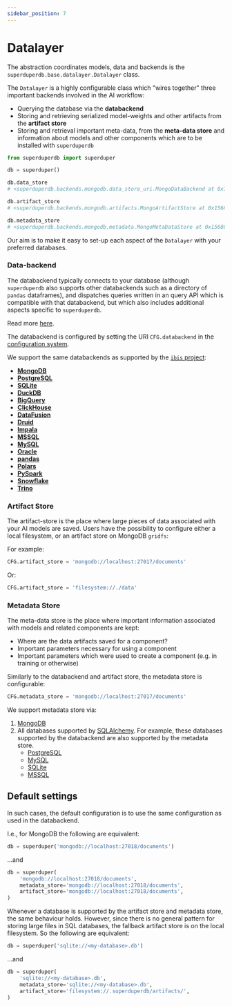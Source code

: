 ```yaml
---
sidebar_position: 7
---
```


# Datalayer

The abstraction coordinates models, data and backends is the `superduperdb.base.datalayer.Datalayer` class.

The `Datalayer` is a highly configurable class which "wires together" three important backends involved in the AI workflow:

- Querying the database via the **databackend**
- Storing and retrieving serialized model-weights and other artifacts from the **artifact store**
- Storing and retrieval important meta-data, from the **meta-data store** and information about models and other components which are to be installed with `superduperdb`

```python
from superduperdb import superduper

db = superduper()

db.data_store
# <superduperdb.backends.mongodb.data_store_uri.MongoDataBackend at 0x1562815d0>

db.artifact_store
# <superduperdb.backends.mongodb.artifacts.MongoArtifactStore at 0x156869f50>

db.metadata_store
# <superduperdb.backends.mongodb.metadata.MongoMetaDataStore at 0x156866a10>
```

Our aim is to make it easy to set-up each aspect of the `Datalayer` with your preferred
databases.

### Data-backend

The databackend typically connects to your database (although `superduperdb` also supports other databackends such as a directory of `pandas` dataframes), 
and dispatches queries written in an query API which is compatible with that databackend, but which also includes additional aspects
specific to `superduperdb`.

Read more [here](../walkthrough/11_supported_query_APIs.md).

The databackend is configured by setting the URI `CFG.databackend` in the [configuration system](../walkthrough/01_configuration.md).

We support the same databackends as supported by the [`ibis` project](https://ibis-project.org/):

- [**MongoDB**](https://www.mongodb.com/)
- [**PostgreSQL**](https://www.postgresql.org/)
- [**SQLite**](https://www.sqlite.org/index.html)
- [**DuckDB**](https://duckdb.org/)
- [**BigQuery**](https://cloud.google.com/bigquery)
- [**ClickHouse**](https://clickhouse.com/)
- [**DataFusion**](https://arrow.apache.org/datafusion/)
- [**Druid**](https://druid.apache.org/)
- [**Impala**](https://impala.apache.org/)
- [**MSSQL**](https://www.microsoft.com/en-us/sql-server/)
- [**MySQL**](https://www.mysql.com/)
- [**Oracle**](https://www.oracle.com/database/)
- [**pandas**](https://pandas.pydata.org/)
- [**Polars**](https://www.pola.rs/)
- [**PySpark**](https://spark.apache.org/docs/3.3.1/api/python/index.html)
- [**Snowflake**](https://www.snowflake.com/en/)
- [**Trino**](https://trino.io/)

### Artifact Store

The artifact-store is the place where large pieces of data associated with your AI models are saved.
Users have the possibility to configure either a local filesystem, or an artifact store on MongoDB `gridfs`:

For example:

```python
CFG.artifact_store = 'mongodb://localhost:27017/documents'
```

Or:

```python
CFG.artifact_store = 'filesystem://./data'
```

### Metadata Store

The meta-data store is the place where important information associated with models and 
related components are kept:

- Where are the data artifacts saved for a component?
- Important parameters necessary for using a component
- Important parameters which were used to create a component (e.g. in training or otherwise)

Similarly to the databackend and artifact store, the metadata store is configurable:

```python
CFG.metadata_store = 'mongodb://localhost:27017/documents'
```

We support metadata store via:

1. [MongoDB](https://www.mongodb.com/)
1. All databases supported by [SQLAlchemy](https://www.sqlalchemy.org/).
   For example, these databases supported by the databackend are also supported by the metadata store.
   - [PostgreSQL](https://www.postgresql.org/)
   - [MySQL](https://www.mysql.com/)
   - [SQLite](https://www.sqlite.org/)
   - [MSSQL](https://www.microsoft.com/en-us/sql-server/sql-server-downloads)


## Default settings

In such cases, the default configuration is to use the same configuration as used in the 
databackend.

I.e., for MongoDB the following are equivalent:

```python
db = superduper('mongodb://localhost:27018/documents')
```

...and

```python
db = superduper(
    'mongodb://localhost:27018/documents',
    metadata_store='mongodb://localhost:27018/documents',
    artifact_store='mongodb://localhost:27018/documents',
)
```

Whenever a database is supported by the artifact store and metadata store, 
the same behaviour holds. However, since there is no general pattern
for storing large files in SQL databases, the fallback artifact store
is on the local filesystem. So the following are equivalent:

```python
db = superduper('sqlite://<my-database>.db')
```

...and

```python
db = superduper(
    'sqlite://<my-database>.db',
    metadata_store='sqlite://<my-database>.db',
    artifact_store='filesystem://.superduperdb/artifacts/',
)
```
